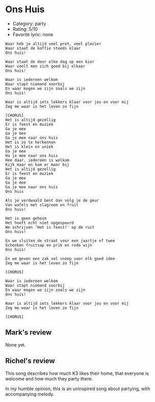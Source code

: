 # Ons Huis

 * Category: party
 * Rating: 5/10
 * Favorite lyric: none

```
Waar heb je altijd veel pret, veel plezier
Waar staat de koffie steeds klaar
Ons huis!

Waar staat de deur elke dag op een kier
Waar voelt men zich goed bij elkaar
Ons huis!

Waar is iedereen welkom
Waar stapt niemand voorbij
En waar mogen we zijn zoals we zijn
Ons huis!

Waar is altijd iets lekkers klaar voor jou en voor mij
Zeg me waar is het leven zo fijn

[CHORUS]
Het is altijd gezellig
Er is feest en muziek
Ga je mee
Ga je mee
Ga je mee naar ons huis
Het is zo te herkennen
Het is klein en uniek
Ga je mee
Ha je mee naar ons huis
Hee daar, iedereen is welkom
Kijk maar en kom er maar bij
Het is altijd gezellig
Er is feest en muziek
Ga je mee
Ga je mee
Ga je mee naar ons huis
Ons huis

Als je verdwaald bent dan volg je de geur
Van wafels met slagroom en fruit
Ons huis!

Het is geen geheim
Het hoeft echt niet opgespeurd
We schrijven 'Het is feest!' op de ruit
Ons huis!

En we sluiten de straat voor een jaartje of twee
Schenken fruitsap en prik en rode wijn
Ons huis!

En we geven een zak vol snoep voor elk goed idee
Zeg me waar is het leven zo fijn

[CHORUS]

Waar is iedereen welkom
Waar stapt niemand voorbij
En waar mogen we zijn zoals we zijn
Ons huis!

Waar is altijd iets lekkers klaar voor jou en voor mij
Zeg me waar is het leven zo fijn

[CHORUS]
```

## Mark's review

None yet.

## Richel's review

This song describes how much K3 likes their home, that everyone is welcome and how much they party there.

In my humble opinion, this is an uninspired song about partying, with accompanying melody.